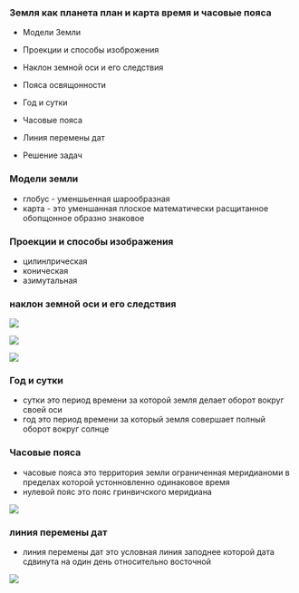 ###  Земля как планета план и карта время и часовые пояса












- Модели Земли


- Проекции и способы изоброжения


- Наклон земной оси и его следствия

- Пояса освящонности

- Год и сутки

- Часовые пояса 



  
   



- Линия перемены дат

- Решение задач



### Модели земли 
- глобус - уменшьенная шарообразная
- карта - это уменшанная плоское математически расщитанное обопщонное образно знаковое 

### Проекции и способы изображения

- цилинлрическая
- коническая
- азимутальная



###  наклон земной оси и его следствия 

![](https://u.foxford.ngcdn.ru/uploads/tinymce_image/image/120465/6fbf4c4227384073.png)



![](https://u.foxford.ngcdn.ru/uploads/tinymce_image/image/120468/55c85e3f812ef2e8.png)

![](https://upload.wikimedia.org/wikipedia/commons/f/f4/%D0%A1%D0%BE%D0%BB%D0%BD%D1%86%D0%B5%D1%81%D1%82%D0%BE%D1%8F%D0%BD%D0%B8%D0%B5_%D0%B8_%D0%A0%D0%B0%D0%B2%D0%BD%D0%BE%D0%B4%D0%B5%D0%BD%D1%81%D1%82%D0%B2%D0%B8%D0%B5.jpg?uselang=ru)






### Год и сутки
- сутки это период времени за которой земля делает оборот вокруг своей оси
- год это период времени за который земля совершает полный оборот вокруг солнце


### Часовые пояса 
- часовые пояса это территория земли ограниченная меридианоми в пределах которой устонновленно одинаковое время 
- нулевой пояс это пояс гринвичского меридиана 


![](https://upload.wikimedia.org/wikipedia/commons/8/88/World_Time_Zones_Map.png)



### линия перемены дат
- линия перемены дат это условная линия заподнее которой дата сдвинута на один день относительно восточной 

![](https://upload.wikimedia.org/wikipedia/commons/6/61/International_Date_Line.png?uselang=ru)









